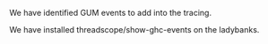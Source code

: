 
We have identified GUM events to add into the tracing.


We have installed threadscope/show-ghc-events on the ladybanks.
